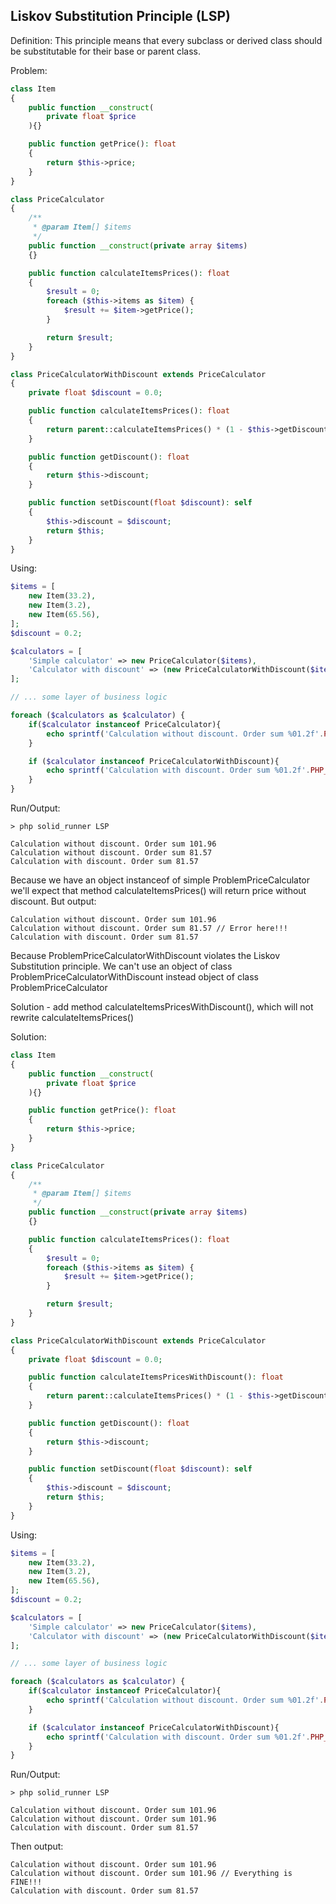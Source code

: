 ## Liskov Substitution Principle (LSP)
Definition:
This principle means that every subclass or derived class should be substitutable for their base or parent class.

Problem:
```php
class Item
{
    public function __construct(
        private float $price
    ){}

    public function getPrice(): float
    {
        return $this->price;
    }
}

class PriceCalculator
{
    /**
     * @param Item[] $items
     */
    public function __construct(private array $items)
    {}

    public function calculateItemsPrices(): float
    {
        $result = 0;
        foreach ($this->items as $item) {
            $result += $item->getPrice();
        }

        return $result;
    }
}

class PriceCalculatorWithDiscount extends PriceCalculator
{
    private float $discount = 0.0;

    public function calculateItemsPrices(): float
    {
        return parent::calculateItemsPrices() * (1 - $this->getDiscount());
    }

    public function getDiscount(): float
    {
        return $this->discount;
    }

    public function setDiscount(float $discount): self
    {
        $this->discount = $discount;
        return $this;
    }
}
```

Using:
```php
$items = [
    new Item(33.2),
    new Item(3.2),
    new Item(65.56),
];
$discount = 0.2;

$calculators = [
    'Simple calculator' => new PriceCalculator($items),
    'Calculator with discount' => (new PriceCalculatorWithDiscount($items))->setDiscount($discount),
];

// ... some layer of business logic

foreach ($calculators as $calculator) {
    if($calculator instanceof PriceCalculator){
        echo sprintf('Calculation without discount. Order sum %01.2f'.PHP_EOL, $calculator->calculateItemsPrices());
    }

    if ($calculator instanceof PriceCalculatorWithDiscount){
        echo sprintf('Calculation with discount. Order sum %01.2f'.PHP_EOL, $calculator->calculateItemsPrices());
    }
}
```

Run/Output:
```
> php solid_runner LSP

Calculation without discount. Order sum 101.96
Calculation without discount. Order sum 81.57
Calculation with discount. Order sum 81.57
```

Because we have an object instanceof of simple ProblemPriceCalculator we'll expect that method calculateItemsPrices() will return price without discount. But output:
```
Calculation without discount. Order sum 101.96
Calculation without discount. Order sum 81.57 // Error here!!!
Calculation with discount. Order sum 81.57
```

Because ProblemPriceCalculatorWithDiscount violates the Liskov Substitution principle. We can't use an object of class ProblemPriceCalculatorWithDiscount instead object of class ProblemPriceCalculator

Solution - add method calculateItemsPricesWithDiscount(), which will not rewrite calculateItemsPrices()

Solution:
```php
class Item
{
    public function __construct(
        private float $price
    ){}

    public function getPrice(): float
    {
        return $this->price;
    }
}

class PriceCalculator
{
    /**
     * @param Item[] $items
     */
    public function __construct(private array $items)
    {}

    public function calculateItemsPrices(): float
    {
        $result = 0;
        foreach ($this->items as $item) {
            $result += $item->getPrice();
        }

        return $result;
    }
}

class PriceCalculatorWithDiscount extends PriceCalculator
{
    private float $discount = 0.0;

    public function calculateItemsPricesWithDiscount(): float
    {
        return parent::calculateItemsPrices() * (1 - $this->getDiscount());
    }

    public function getDiscount(): float
    {
        return $this->discount;
    }

    public function setDiscount(float $discount): self
    {
        $this->discount = $discount;
        return $this;
    }
}
```

Using:
```php
$items = [
    new Item(33.2),
    new Item(3.2),
    new Item(65.56),
];
$discount = 0.2;

$calculators = [
    'Simple calculator' => new PriceCalculator($items),
    'Calculator with discount' => (new PriceCalculatorWithDiscount($items))->setDiscount($discount),
];

// ... some layer of business logic

foreach ($calculators as $calculator) {
    if($calculator instanceof PriceCalculator){
        echo sprintf('Calculation without discount. Order sum %01.2f'.PHP_EOL, $calculator->calculateItemsPrices());
    }

    if ($calculator instanceof PriceCalculatorWithDiscount){
        echo sprintf('Calculation with discount. Order sum %01.2f'.PHP_EOL, $calculator->calculateItemsPricesWithDiscount());
    }
}
```

Run/Output:
```
> php solid_runner LSP

Calculation without discount. Order sum 101.96
Calculation without discount. Order sum 101.96
Calculation with discount. Order sum 81.57
```

Then output:
```
Calculation without discount. Order sum 101.96
Calculation without discount. Order sum 101.96 // Everything is FINE!!!
Calculation with discount. Order sum 81.57
```